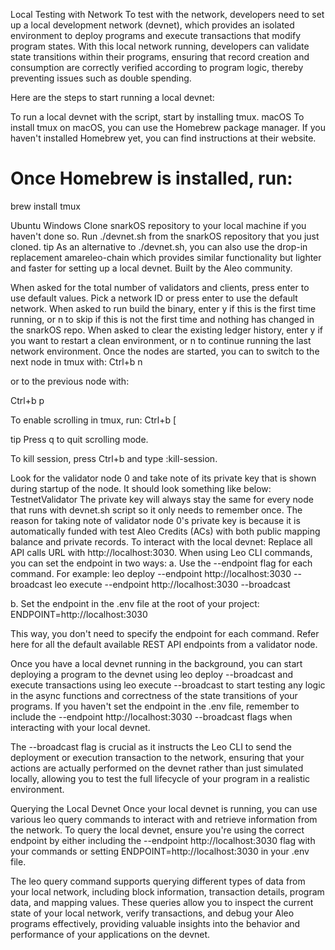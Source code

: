 Local Testing with Network
To test with the network, developers need to set up a local development network (devnet), which provides an isolated environment to deploy programs and execute transactions that modify program states. With this local network running, developers can validate state transitions within their programs, ensuring that record creation and consumption are correctly verified according to program logic, thereby preventing issues such as double spending.

Here are the steps to start running a local devnet:

To run a local devnet with the script, start by installing tmux.
macOS
To install tmux on macOS, you can use the Homebrew package manager. If you haven't installed Homebrew yet, you can find instructions at their website.

# Once Homebrew is installed, run:
brew install tmux

Ubuntu
Windows
Clone snarkOS repository to your local machine if you haven't done so.
Run ./devnet.sh from the snarkOS repository that you just cloned.
tip
As an alternative to ./devnet.sh, you can also use the drop-in replacement amareleo-chain which provides similar functionality but lighter and faster for setting up a local devnet. Built by the Aleo community.

When asked for the total number of validators and clients, press enter to use default values.
Pick a network ID or press enter to use the default network.
When asked to run build the binary, enter y if this is the first time running, or n to skip if this is not the first time and nothing has changed in the snarkOS repo.
When asked to clear the existing ledger history, enter y if you want to restart a clean environment, or n to continue running the last network environment.
Once the nodes are started, you can to switch to the next node in tmux with:
Ctrl+b n

or to the previous node with:

Ctrl+b p

To enable scrolling in tmux, run:
Ctrl+b [

tip
Press q to quit scrolling mode.

To kill session, press Ctrl+b and type :kill-session.

Look for the validator node 0 and take note of its private key that is shown during startup of the node. It should look something like below: TestnetValidator
The private key will always stay the same for every node that runs with devnet.sh script so it only needs to remember once.
The reason for taking note of validator node 0's private key is because it is automatically funded with test Aleo Credits (ACs) with both public mapping balance and private records.
To interact with the local devnet:
Replace all API calls URL with http://localhost:3030.
When using Leo CLI commands, you can set the endpoint in two ways:
a. Use the --endpoint flag for each command. For example:
leo deploy --endpoint http://localhost:3030 --broadcast
leo execute --endpoint http://localhost:3030 --broadcast

b. Set the endpoint in the .env file at the root of your project:
ENDPOINT=http://localhost:3030

This way, you don't need to specify the endpoint for each command.
Refer here for all the default available REST API endpoints from a validator node.

Once you have a local devnet running in the background, you can start deploying a program to the devnet using leo deploy --broadcast and execute transactions using leo execute --broadcast to start testing any logic in the async functions and correctness of the state transitions of your programs. If you haven't set the endpoint in the .env file, remember to include the --endpoint http://localhost:3030 --broadcast flags when interacting with your local devnet.

The --broadcast flag is crucial as it instructs the Leo CLI to send the deployment or execution transaction to the network, ensuring that your actions are actually performed on the devnet rather than just simulated locally, allowing you to test the full lifecycle of your program in a realistic environment.

Querying the Local Devnet
Once your local devnet is running, you can use various leo query commands to interact with and retrieve information from the network. To query the local devnet, ensure you're using the correct endpoint by either including the --endpoint http://localhost:3030 flag with your commands or setting ENDPOINT=http://localhost:3030 in your .env file.

The leo query command supports querying different types of data from your local network, including block information, transaction details, program data, and mapping values. These queries allow you to inspect the current state of your local network, verify transactions, and debug your Aleo programs effectively, providing valuable insights into the behavior and performance of your applications on the devnet.